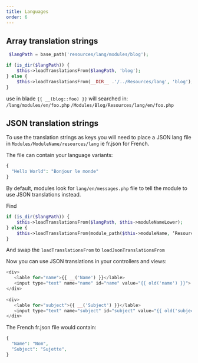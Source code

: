 ```yaml
---
title: Languages
order: 6
---
```


## Array translation strings

```php
 $langPath = base_path('resources/lang/modules/blog');

if (is_dir($langPath)) {
    $this->loadTranslationsFrom($langPath, 'blog');
} else {
    $this->loadTranslationsFrom(__DIR__ .'/../Resources/lang', 'blog');
}
```

use in blade `{{ __(blog::foo) }}` will searched in:
`/lang/modules/en/foo.php`
`/Modules/Blog/Resources/lang/en/foo.php`

## JSON translation strings

To use the translation strings as keys you will need to place a JSON lang file in `Modules/ModuleName/resources/lang` ie fr.json for French.

The file can contain your language variants:

```php
{
  "Hello World": "Bonjour le monde"
}
```

By default, modules look for `lang/en/messages.php` file to tell the module to use JSON translations instead.

Find

```php
if (is_dir($langPath)) {
    $this->loadTranslationsFrom($langPath, $this->moduleNameLower);
} else {
    $this->loadTranslationsFrom(module_path($this->moduleName, ‘Resources/lang’), $this->moduleNameLower);
}
```

And swap the `loadTranslationsFrom`  to `loadJsonTranslationsFrom`

Now you can use JSON translations in your controllers and views:

```php
<div>
   <lable for="name">{{ __('Name') }}</lable>
   <input type="text" name="name" id="name" value="{{ old('name') }}">
</div>
     
<div>
   <lable for="subject">{{ __('Subject') }}</lable>
   <input type="text" name="subject" id="subject" value="{{ old('subject') }}">
</div>
```

The French fr.json file would contain:

```php
{
  "Name": "Nom",
  "Subject": "Sujette",
}
```

## 
